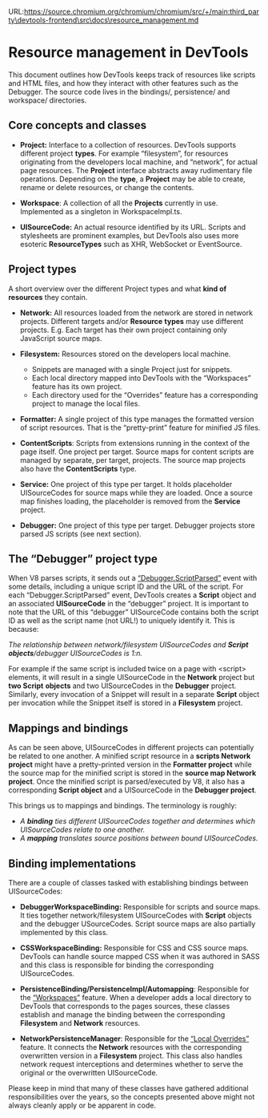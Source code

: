 URL:https://source.chromium.org/chromium/chromium/src/+/main:third_party\devtools-frontend\src\docs\resource_management.md
# Resource management in DevTools

This document outlines how DevTools keeps track of resources like scripts and
HTML files, and how they interact with other features such as the Debugger.
The source code lives in the bindings/, persistence/ and workspace/ directories.

## Core concepts and classes

* **Project:** Interface to a collection of resources. DevTools supports
  different project **types**. For example “filesystem”, for resources
  originating from the developers local machine, and “network”, for actual page
  resources. The **Project** interface abstracts away rudimentary file
  operations. Depending on the **type**, a **Project** may be able to create,
  rename or delete resources, or change the contents.

* **Workspace**: A collection of all the **Projects** currently in use.
  Implemented as a singleton in WorkspaceImpl.ts.

* **UISourceCode:** An actual resource identified by its URL. Scripts and
  stylesheets are prominent examples, but DevTools also uses more esoteric
  **ResourceTypes** such as XHR, WebSocket or EventSource.

## Project types

A short overview over the different Project types and what **kind of resources**
they contain.

* **Network:** All resources loaded from the network are stored in network
  projects. Different targets and/or **Resource** **types** may use different
  projects. E.g. Each target has their own project containing only JavaScript
  source maps.

* **Filesystem:** Resources stored on the developers local machine.
  * Snippets are managed with a single Project just for snippets.
  * Each local directory mapped into DevTools with the “Workspaces” feature has
    its own project.
  * Each directory used for the “Overrides” feature has a corresponding project
    to manage the local files.

* **Formatter:** A single project of this type manages the formatted version of
  script resources. That is the “pretty-print” feature for minified JS files.

* **ContentScripts**: Scripts from extensions running in the context of the page
  itself. One project per target. Source maps for content scripts are managed by
  separate, per target, projects. The source map projects also have the
  **ContentScripts** type.

* **Service:** One project of this type per target. It holds placeholder
  UISourceCodes for source maps while they are loaded. Once a source map
  finishes loading, the placeholder is removed from the **Service** project.

* **Debugger:** One project of this type per target. Debugger projects store
  parsed JS scripts (see next section).

## The “Debugger” project type

When V8 parses scripts, it sends out a
[“Debugger.ScriptParsed”](https://chromedevtools.github.io/devtools-protocol/tot/Debugger/#event-scriptParsed)
event with some details, including a unique script ID and the URL of the script.
For each “Debugger.ScriptParsed” event, DevTools creates a **Script** object and
an associated **UISourceCode** in the “debugger” project. It is important to
note that the URL of this “debugger” UISourceCode contains both the script ID as
well as the script name (not URL!) to uniquely identify it. This is because:

_The relationship between network/filesystem UISourceCodes and **Script**
**objects**/debugger UISourceCodes is 1:n._

For example if the same script is included twice on a page with &lt;script>
elements, it will result in a single UISourceCode in the **Network** project but
**two Script** **objects** and two UISourceCodes in the **Debugger** project.
Similarly, every invocation of a Snippet will result in a separate **Script**
object per invocation while the Snippet itself is stored in a **Filesystem**
project.

## Mappings and bindings

As can be seen above, UISourceCodes in different projects can potentially be
related to one another. A minified script resource in a **scripts Network project**
might have a pretty-printed version in the **Formatter project** while the
source map for the minified script is stored in the **source map Network project**.
Once the minified script is parsed/executed by V8, it also has a corresponding
**Script object** and a UISourceCode in the **Debugger project**.

This brings us to mappings and bindings. The terminology is roughly:

* _A **binding** ties different UISourceCodes together and determines which
  UISourceCodes relate to one another._
* _A **mapping** translates source positions between bound UISourceCodes._

## Binding implementations

There are a couple of classes tasked with establishing bindings between
UISourceCodes:

* **DebuggerWorkspaceBinding:** Responsible for scripts and source maps.
  It ties together network/filesystem UISourceCodes with **Script** objects and
  the debugger USourceCodes. Script source maps are also partially implemented
  by this class.

* **CSSWorkspaceBinding:** Responsible for CSS and CSS source maps. DevTools can
  handle source mapped CSS when it was authored in SASS and this class is
  responsible for binding the corresponding UISourceCodes.

* **PersistenceBinding/PersistenceImpl/Automapping**: Responsible for the
  [“Workspaces”](https://developer.chrome.com/docs/devtools/workspaces/)
  feature. When a developer adds a local directory to DevTools that corresponds
  to the pages sources, these classes establish and manage the binding between
  the corresponding **Filesystem** and **Network** resources.

* **NetworkPersistenceManager**: Responsible for the
  [“Local Overrides”](https://developer.chrome.com/blog/new-in-devtools-65/#overrides)
  feature. It connects the **Network** resources with the corresponding
  overwritten version in a **Filesystem** project. This class also handles
  network request interceptions and determines whether to serve the original or
  the overwritten UISourceCode.

Please keep in mind that many of these classes have gathered additional
responsibilities over the years, so the concepts presented above might not
always cleanly apply or be apparent in code.
